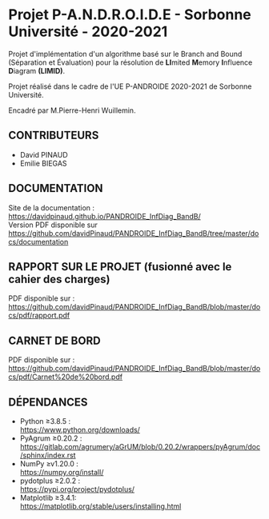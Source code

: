 # Projet P-A.N.D.R.O.I.D.E - Sorbonne Université - 2020-2021
Projet d'implémentation d'un algorithme basé sur le Branch and Bound (Séparation et Évaluation) pour la résolution de **LI**mited **M**emory **I**nfluence **D**iagram **(LIMID)**.

Projet réalisé dans le cadre de l'UE P-ANDROIDE 2020-2021 de Sorbonne Université.

Encadré par M.Pierre-Henri Wuillemin.

## CONTRIBUTEURS
* David PINAUD
* Emilie BIEGAS

## DOCUMENTATION
Site de la documentation :  
https://davidpinaud.github.io/PANDROIDE_InfDiag_BandB/  
Version PDF disponible sur  
https://github.com/davidPinaud/PANDROIDE_InfDiag_BandB/tree/master/docs/documentation

## RAPPORT SUR LE PROJET (fusionné avec le cahier des charges)
PDF disponible sur :  
https://github.com/davidPinaud/PANDROIDE_InfDiag_BandB/blob/master/docs/pdf/rapport.pdf

## CARNET DE BORD
PDF disponible sur :
https://github.com/davidPinaud/PANDROIDE_InfDiag_BandB/blob/master/docs/pdf/Carnet%20de%20bord.pdf

## DÉPENDANCES
* Python ≥3.8.5 :  
https://www.python.org/downloads/  
* PyAgrum ≥0.20.2 :  
https://gitlab.com/agrumery/aGrUM/blob/0.20.2/wrappers/pyAgrum/doc/sphinx/index.rst  
* NumPy ≥v1.20.0 :  
https://numpy.org/install/   
* pydotplus ≥2.0.2 :  
https://pypi.org/project/pydotplus/   
* Matplotlib ≥3.4.1:  
https://matplotlib.org/stable/users/installing.html  

